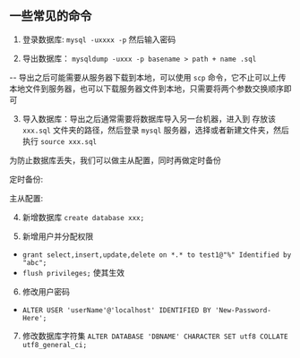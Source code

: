 ##  一些常见的命令

1. 登录数据库: `mysql -uxxxx -p` 然后输入密码

2. 导出数据库： `mysqldump -uxxx -p basename > path + name .sql`

  -- 导出之后可能需要从服务器下载到本地，可以使用 `scp` 命令，它不止可以上传本地文件到服务器，也可以下载服务器文件到本地，只需要将两个参数交换顺序即可

3. 导入数据库：导出之后通常需要将数据库导入另一台机器，进入到 存放该 `xxx.sql` 文件夹的路径，然后登录 `mysql` 服务器，选择或者新建文件夹，然后执行 `source xxx.sql`

为防止数据库丢失，我们可以做主从配置，同时再做定时备份

定时备份:

主从配置:

4. 新增数据库
`create database xxx;`

5. 新增用户并分配权限 
  * `grant select,insert,update,delete on *.* to test1@"%" Identified by "abc"; `
  * `flush privileges;` 使其生效

6. 修改用户密码
  * `ALTER USER 'userName'@'localhost' IDENTIFIED BY 'New-Password-Here';`

7. 修改数据库字符集
  `ALTER DATABASE 'DBNAME' CHARACTER SET utf8 COLLATE utf8_general_ci;`

